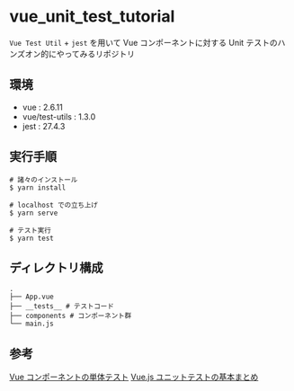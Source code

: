 # vue_unit_test_tutorial

`Vue Test Util` + `jest` を用いて Vue コンポーネントに対する Unit テストのハンズオン的にやってみるリポジトリ

## 環境

* vue : 2.6.11
* vue/test-utils : 1.3.0
* jest : 27.4.3

## 実行手順

```
# 諸々のインストール
$ yarn install

# localhost での立ち上げ
$ yarn serve

# テスト実行
$ yarn test
```

## ディレクトリ構成

```
.
├── App.vue
├── __tests__ # テストコード
├── components # コンポーネント群
└── main.js
```

## 参考

[Vue コンポーネントの単体テスト](https://jp.vuejs.org/v2/cookbook/unit-testing-vue-components.html)
[Vue.js ユニットテストの基本まとめ](https://qiita.com/kskinaba/items/d23259060e6e13b7353c)
